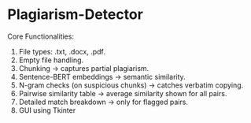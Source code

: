 # Plagiarism-Detector

Core Functionalities:
1. File types: .txt, .docx, .pdf.
2. Empty file handling.
3. Chunking → captures partial plagiarism.
4. Sentence-BERT embeddings → semantic similarity.
5. N-gram checks (on suspicious chunks) → catches verbatim copying.
6. Pairwise similarity table → average similarity shown for all pairs.
7. Detailed match breakdown → only for flagged pairs.
8. GUI using Tkinter
